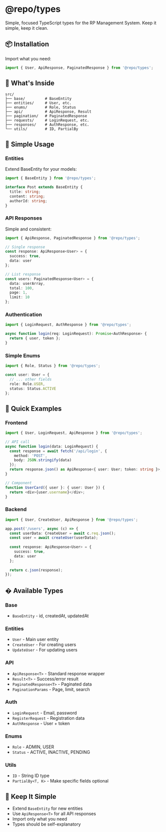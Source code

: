 # @repo/types

Simple, focused TypeScript types for the RP Management System. Keep it simple, keep it clean.

## 📦 Installation

Import what you need:

```typescript
import { User, ApiResponse, PaginatedResponse } from '@repo/types';
```

## 📁 What's Inside

```
src/
├── base/         # BaseEntity
├── entities/     # User, etc.
├── enums/        # Role, Status
├── api/          # ApiResponse, Result
├── pagination/   # PaginatedResponse
├── requests/     # LoginRequest, etc.
├── responses/    # AuthResponse, etc.
└── utils/        # ID, PartialBy
```

## 🚀 Simple Usage

### Entities

Extend BaseEntity for your models:

```typescript
import { BaseEntity } from '@repo/types';

interface Post extends BaseEntity {
  title: string;
  content: string;
  authorId: string;
}
```

### API Responses

Simple and consistent:

```typescript
import { ApiResponse, PaginatedResponse } from '@repo/types';

// Single response
const response: ApiResponse<User> = {
  success: true,
  data: user
};

// List response
const users: PaginatedResponse<User> = {
  data: userArray,
  total: 100,
  page: 1,
  limit: 10
};
```

### Authentication

```typescript
import { LoginRequest, AuthResponse } from '@repo/types';

async function login(req: LoginRequest): Promise<AuthResponse> {
  return { user, token };
}
```

### Simple Enums

```typescript
import { Role, Status } from '@repo/types';

const user: User = {
  // ... other fields
  role: Role.USER,
  status: Status.ACTIVE
};
```

## 🎯 Quick Examples

### Frontend

```typescript
import { User, LoginRequest, ApiResponse } from '@repo/types';

// API call
async function login(data: LoginRequest) {
  const response = await fetch('/api/login', {
    method: 'POST',
    body: JSON.stringify(data)
  });
  return response.json() as ApiResponse<{ user: User; token: string }>;
}

// Component
function UserCard({ user }: { user: User }) {
  return <div>{user.username}</div>;
}
```

### Backend

```typescript
import { User, CreateUser, ApiResponse } from '@repo/types';

app.post('/users', async (c) => {
  const userData: CreateUser = await c.req.json();
  const user = await createUser(userData);
  
  const response: ApiResponse<User> = {
    success: true,
    data: user
  };
  
  return c.json(response);
});
```

## � Available Types

### Base
- `BaseEntity` - id, createdAt, updatedAt

### Entities  
- `User` - Main user entity
- `CreateUser` - For creating users
- `UpdateUser` - For updating users

### API
- `ApiResponse<T>` - Standard response wrapper
- `Result<T>` - Success/error result
- `PaginatedResponse<T>` - Paginated data
- `PaginationParams` - Page, limit, search

### Auth
- `LoginRequest` - Email, password
- `RegisterRequest` - Registration data  
- `AuthResponse` - User + token

### Enums
- `Role` - ADMIN, USER
- `Status` - ACTIVE, INACTIVE, PENDING

### Utils
- `ID` - String ID type
- `PartialBy<T, K>` - Make specific fields optional

## 🎯 Keep It Simple

- Extend `BaseEntity` for new entities
- Use `ApiResponse<T>` for all API responses  
- Import only what you need
- Types should be self-explanatory